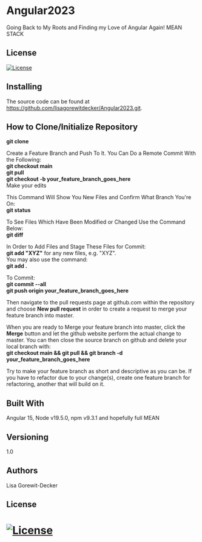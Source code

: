 # Angular2023
Going Back to My Roots and Finding my Love of Angular Again!
MEAN STACK
## License
[![License](https://img.shields.io/badge/License-Apache%202.0-blue.svg)](https://opensource.org/licenses/Apache-2.0)

## Installing
The source code can be found at <a href="https://github.com/lisagorewitdecker/Angular2023.git">https://github.com/lisagorewitdecker/Angular2023.git</a>.

## How to Clone/Initialize Repository
<b>git clone</b>

Create a Feature Branch and Push To It. You Can Do a Remote Commit With the Following:<br>
<b>git checkout main</b><br>
<b>git pull</b><br>
<b>git checkout -b your_feature_branch_goes_here</b><br>
Make your edits

This Command Will Show You New Files and Confirm What Branch You're On:<br>
<b>git status</b><br>

To See Files Which Have Been Modified or Changed Use the Command Below:<br>
<b>git diff</b><br>

In Order to Add Files and Stage These Files for Commit:<br>
<b>git add "XYZ"</b> for any new files, e.g. "XYZ".<br>
You may also use the command:<br>
<b>git add . </b>

To Commit: <br>
<b>git commit --all</b><br>
<b>git push origin your_feature_branch_goes_here</b><br>

Then navigate to the pull requests page at github.com within the repository and choose <b>New pull request</b> in order to create a request to merge your feature branch into master.<br>

When you are ready to Merge your feature branch into master, click the <b>Merge</b> button and let the github website perform the actual change to master. You can then close the source branch on github and delete your local branch with:<br>
<b>git checkout main && git pull && git branch -d your_feature_branch_goes_here</b>

Try to make your feature branch as short and descriptive as you can be. If you have to refactor due to your change(s), create one feature branch for refactoring, another that will build on it.


## Built With
Angular 15, Node v19.5.0, npm v9.3.1 and hopefully full MEAN

## Versioning 
1.0

## Authors
Lisa Gorewit-Decker

## License
[![License](https://img.shields.io/badge/License-Apache%202.0-blue.svg)](https://opensource.org/licenses/Apache-2.0)
=======
